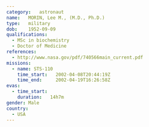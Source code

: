 ```yaml
---
category:	astronaut
name:	MORIN, Lee M., (M.D., Ph.D.) 
type:	military
dob:	1952-09-09
qualifications:
  - MSc in biochemistry
  - Doctor of Medicine
references:
  - http://www.nasa.gov/pdf/740566main_current.pdf
missions:
  - name: STS-110
    time_start:   2002-04-08T20:44:19Z
    time_end:     2002-04-19T16:26:58Z
evas:
  - time_start: 
    duration:   14h7m
gender:	Male
country:
  - USA
---
```


